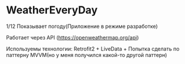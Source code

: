 # WeatherEveryDay
1/12
Показывает погоду(Приложение в режиме разработке)

Работает через API (https://openweathermap.org/api)

Используемы технологии: Retrofit2 + LiveData + Попытка сделать по паттерну MVVM(но у меня получился какой-то другой паттерн)
